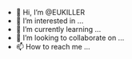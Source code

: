 - 👋 Hi, I’m @EUKILLER
- 👀 I’m interested in ...
- 🌱 I’m currently learning ...
- 💞️ I’m looking to collaborate on ...
- 📫 How to reach me ...

<!---
EUKILLER/EUKILLER is a ✨ special ✨ repository because its `README.md` (this file) appears on your GitHub profile.
You can click the Preview link to take a look at your changes.
--->
